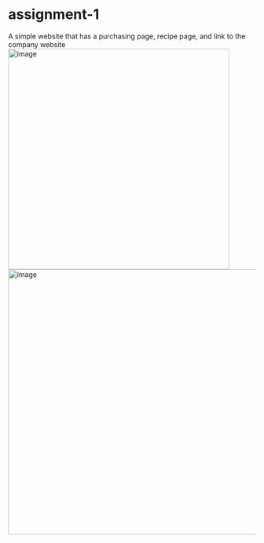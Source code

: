 # assignment-1
A simple website that has a purchasing page, recipe page, and link to the company website
<img width="450" alt="image" src="https://github.com/CharlesBC2023/assignment-1/assets/104484691/3374c2c6-e375-4ecb-9e70-19f0c923d22d">
<img width="541" alt="image" src="https://github.com/CharlesBC2023/assignment-1/assets/104484691/0516d758-748f-4d9d-8036-e956b1ff4da6">
